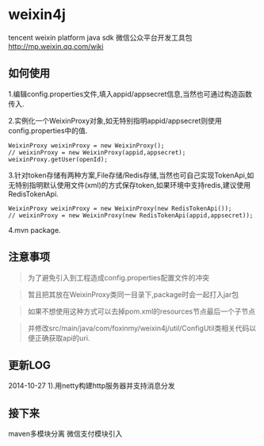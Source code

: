 weixin4j
========

tencent weixin platform java sdk 微信公众平台开发工具包 http://mp.weixin.qq.com/wiki

如何使用
--------

1.编辑config.properties文件,填入appid/appsecret信息,当然也可通过构造函数传入.

2.实例化一个WeixinProxy对象,如无特别指明appid/appsecret则使用config.properties中的值.

    WeixinProxy weixinProxy = new WeixinProxy();
    // weixinProxy = new WeixinProxy(appid,appsecret);
    weixinProxy.getUser(openId);
    
3.针对token存储有两种方案,File存储/Redis存储,当然也可自己实现TokenApi,如无特别指明默认使用文件(xml)的方式保存token,如果环境中支持redis,建议使用RedisTokenApi.

    WeixinProxy weixinProxy = new WeixinProxy(new RedisTokenApi());
    // weixinProxy = new WeixinProxy(new RedisTokenApi(appid,appsecret));

4.mvn package.

注意事项
--------
> 为了避免引入到工程造成config.properties配置文件的冲突

> 暂且把其放在WeixinProxy类同一目录下,package时会一起打入jar包

> 如果不想使用这种方式可以去掉pom.xml的resources节点最后一个子节点

> 并修改src/main/java/com/foxinmy/weixin4j/util/ConfigUtil类相关代码以便正确获取api的uri.

更新LOG
-------
2014-10-27
 1).用netty构建http服务器并支持消息分发
 
 接下来
 -----
 maven多模块分离
 微信支付模块引入
